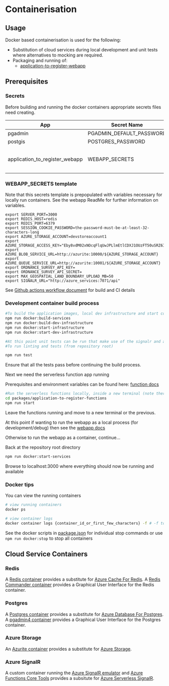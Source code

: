 # Containerisation

## Usage

Docker based containerisation is used for the following:

* Substitution of cloud services during local development and unit tests where alternatives to mocking are required.
* Packaging and running of:
  * [application-to-register-webapp](../packages/application-to-register-webapp)

## Prerequisites

### Secrets

Before building and running the docker containers appropriate secrets files need creating.

| App | Secret Name | Notes |
| ----------- | ----------- | ----------- |
| pgadmin | PGADMIN_DEFAULT_PASSWORD | ----------- |
| postgis | POSTGRES_PASSWORD | ----------- |
| application_to_register_webapp | WEBAPP_SECRETS | see WEBAPP_SECRETS template below for contents |

### WEBAPP_SECRETS template

Note that this secrets template is prepopulated with variables necessary for locally run containers. See the webapp ReadMe for further information on variables.

```
export SERVER_PORT=3000
export REDIS_HOST=redis
export REDIS_PORT=6379
export SESSION_COOKIE_PASSWORD=the-password-must-be-at-least-32-characters-long
export AZURE_STORAGE_ACCOUNT=devstoreaccount1
export AZURE_STORAGE_ACCESS_KEY="Eby8vdM02xNOcqFlqUwJPLlmEtlCDXJ1OUzFT50uSRZ6IFsuFq2UVErCz4I6tq/K1SZFPTOtr/KBHBeksoGMGw=="
export AZURE_BLOB_SERVICE_URL=http://azurite:10000/${AZURE_STORAGE_ACCOUNT}
export AZURE_QUEUE_SERVICE_URL=http://azurite:10001/${AZURE_STORAGE_ACCOUNT}
export ORDNANCE_SURVEY_API_KEY=
export ORDNANCE_SURVEY_API_SECRET=
export MAX_GEOSPATIAL_LAND_BOUNDARY_UPLOAD_MB=50
export SIGNALR_URL="http://azure_services:7071/api"
```

See [Github actions workflow document](../.github/workflows/build.yaml) for build and CI details

### Development container build process

```bash
#To build the application images, local dev infrastructure and start containers locally that support development
npm run docker:build-services
npm run docker:build-dev-infrastructure
npm run docker:start-infrastructure
npm run docker:start-dev-infrastructure

#At this point unit tests can be run that make use of the signalr and azurite containers for test doubles.
#To run linting and tests (from repository root)

npm run test
```
Ensure that all the tests pass before continuing the build process.

Next we need the serverless function app running

Prerequisites and environment variables can be found here: [function docs](../packages/application-to-register-functions/README.md)

```bash
#Run the serverless functions locally, inside a new terminal (note there is no current containerisation support for the serverless functions)
cd packages/application-to-register-functions
npm run start
```

Leave the functions running and move to a new terminal or the previous.

At this point if wanting to run the webapp as a local process (for development/debug) then see the [webapp docs](../packages/application-to-register-webapp/README.md)

Otherwise to run the webapp as a container, continue...

Back at the repository root directory

```bash
npm run docker:start-services
```

Browse to localhost:3000 where everything should now be running and available

### Docker tips

You can view the running containers

```bash
# view running containers
docker ps

# view container logs
docker container logs {container_id_or_first_few_characters} -f # -f to watch log output
```

See the docker scripts in [package.json](../package.json) for individual stop commands or use `npm run docker:stop` to stop all containers

## Cloud Service Containers

### Redis

A [Redis container](https://hub.docker.com/_/redis/) provides a substitute for [Azure Cache For Redis](https://azure.microsoft.com/en-gb/services/cache/). A [Redis Commander container](https://hub.docker.com/r/rediscommander/redis-commander/#!) provides a Graphical User Interface for the Redis container.

### Postgres

A [Postgres container](https://hub.docker.com/_/postgres/) provides a substitute for [Azure Database For Postgres](https://azure.microsoft.com/en-gb/services/postgresql/). A [pgadmin4 container](https://hub.docker.com/r/dpage/pgadmin4/#!) provides a Graphical User Interface for the Postgres container.

### Azure Storage

An [Azurite container](https://hub.docker.com/_/microsoft-azure-storage-azurite) provides a substitute for [Azure Storage](https://docs.microsoft.com/en-us/azure/storage/common/storage-introduction).

### Azure SignalR

A custom container running the [Azure SignalR emulator](https://github.com/Azure/azure-signalr/blob/dev/docs/emulator.md) and [Azure Functions Core Tools](https://docs.microsoft.com/en-us/azure/azure-functions/functions-run-local) provides a subsitute for [Azure Serverless SignalR](https://docs.microsoft.com/en-us/azure/azure-signalr/signalr-quickstart-azure-functions-javascript).
